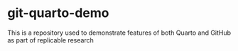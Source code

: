 # git-quarto-demo
This is a repository used to demonstrate features of both Quarto and GitHub as part of replicable research

